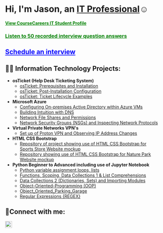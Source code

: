 <h1>Hi, I'm Jason, an <a href="https://www.linkedin.com/in/jason-d-a8614243">IT Professional</a>☺</h1>

<h4>
   <a href="https://profile.coursecareers.com/jason.delahoussaye" style="color: green;">View CourseCareers IT Student Profile</a><br> 
</h4>
<h3>
    <a href="https://github.com/JasonDelahoussaye/RecordedInterviewQuestionAnswers" style="color: green;">Listen to 50 recorded interview question answers</a><br>
</h3>
<h2>
    <a href="https://calendly.com/jasondelahoussaye/30min" style="color: blue;">Schedule an interview</a>
</h2>

<h2>👨‍💻 Information Technology Projects:</h2>

- <b>osTicket (Help Desk Ticketing System)</b>
  - [osTicket: Prerequisites and Installation](https://github.com/JasonDelahoussaye/osticket-prereqs)
  - [osTicket: Post-Installation Configuration](https://github.com/JasonDelahoussaye/post-install-config/blob/main/README.md)
  - [osTicket: Ticket Lifecycle Examples](https://github.com/JasonDelahoussaye/ticket-lifecycle)
- <b>Microsoft Azure</b>
  - [Configuring On-premises Active Directory within Azure VMs](https://github.com/JasonDelahoussaye/Configuring_On-premises_Active_Directory_within_Azure_VMs)
  - [Building Intuition with DNS](https://github.com/JasonDelahoussaye/BuildingIntuitionWithDNS)
  - [Network File Shares and Permissions](https://github.com/JasonDelahoussaye/NetworkFileSharesAndPermissions)
  - [Network Security Groups (NSGs) and Inspecting Network Protocols](https://github.com/JasonDelahoussaye/azure-network-protocols)
- <b>Virtual Private Networks VPN's</b>
  - [Set up of Proton VPN and Observing IP Address Changes](https://github.com/JasonDelahoussaye/Virtual_Private_Network_VPN_IP_Address_Observations)
- <b>HTML CSS Bootstrap</b>
  - [Repository of project showing use of HTML CSS Bootstrap for Sports Store Website mockup](https://github.com/JasonDelahoussaye/Assignment-5-Module-1-Homework-Local-Gym-HTML-CSS-Bootstrap)
  - [Repository showing use of HTML CSS Bootstrap for Nature Park Website mockup](https://github.com/JasonDelahoussaye/Assignment-4-Park-Website-Bootstrap-HTML-CSS)
- <b>Python Beginner to Advanced including use of Jupyter Notebook</b>
  - [Python variable assignment,loops, lists](https://github.com/JasonDelahoussaye/Python-Document-1-Homework-Assignment)
  - [Functions, Scoping, Data Collections 1 & List Comprehensions](https://github.com/JasonDelahoussaye/Python-Document-2-Homework)
  - [Data Collections 2 (Dictionaries, Sets) and Importing Modules](https://github.com/JasonDelahoussaye/Python-Document-3-Homework)
  - [Object-Oriented-Programming (OOP)](https://github.com/JasonDelahoussaye/Python-Document-4-Object-Oriented-Programming-Homework)
  - [Object_Oriented_Parking_Garage](https://github.com/JasonDelahoussaye/Object_Oriented_Parking_Garage_Assignment-)
  - [Regular Expressions {REGEX}](https://github.com/JasonDelahoussaye/Regular-Expression-test-homework)

<h2>🤳Connect with me:</h2>

[<img align="left" alt="Jason | LinkedIn" width="22px" src="https://cdn.jsdelivr.net/npm/simple-icons@v3/icons/linkedin.svg" />][linkedin]


[linkedin]: https://www.linkedin.com/in/jason-d-a8614243
